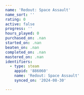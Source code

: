 ```yaml
---
name: 'Redout: Space Assault'
name_sort: ''
rating: 0
active: false
progress: ''
hours_played: 0
purchased_on: .nan
started_on: .nan
beaten_on: .nan
completed_on: .nan
mastered_on: .nan
identifiers:
  - type: steam
    appid: '886060'
    name: 'Redout: Space Assault'
    synced_on: '2024-08-30'

---
```

